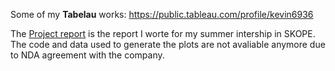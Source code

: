 
[R coding example]:(R-Data-Wrangling.ipynb)

Some of my **Tabelau** works: https://public.tableau.com/profile/kevin6936

The [Project report](README.md) is the report I worte for my summer intership in SKOPE. The code and data used to generate the plots are not avaliable anymore due to NDA agreement with the company.
